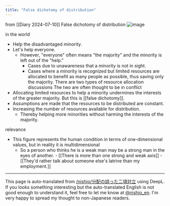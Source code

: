 ```yaml
---
title: "False dichotomy of distribution"
---
```


from  [[Diary 2024-07-10]]
False dichotomy of distribution
![image](https://gyazo.com/a9ece3120a67eec59fd026e97d715d77/thumb/1000)

in the world
- Help the disadvantaged minority.
- Let's help everyone.
    - However, "everyone" often means "the majority" and the minority is left out of the "help."
        - Cases due to unawareness that a minority is not in sight.
        - Cases where a minority is recognized but limited resources are allocated to benefit as many people as possible, thus saving only the majority.
There are two types of resource allocation discussions
The two are often thought to be in conflict
- Allocating limited resources to help a minority undermines the interests of the greater majority.
But this is [[false dichotomy]].
- Assumptions are made that the resources to be distributed are constant.
- Increasing the number of resources available for distribution.
    - Thereby helping more minorities without harming the interests of the majority.


relevance
- This figure represents the human condition in terms of one-dimensional values, but in reality it is multidimensional
    - So a person who thinks he is a weak man may be a strong man in the eyes of another.
            - [[There is more than one strong and weak axis]]
            - [[They'd rather talk about someone else's latrine than my employment.]]

---
This page is auto-translated from [/nishio/分配の誤った二項対立](https://scrapbox.io/nishio/分配の誤った二項対立) using DeepL. If you looks something interesting but the auto-translated English is not good enough to understand it, feel free to let me know at [@nishio_en](https://twitter.com/nishio_en). I'm very happy to spread my thought to non-Japanese readers.